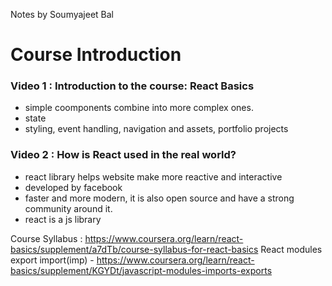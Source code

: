 Notes by Soumyajeet Bal
# Course Introduction
### Video 1 : Introduction to the course: React Basics
- simple coomponents combine into more complex ones.
- state
- styling, event handling, navigation and assets, portfolio projects

### Video 2 : How is React used in the real world?
- react library helps website make more reactive and interactive
- developed by facebook
- faster and more modern, it is also open source and have a strong community around it.
- react is a js library

Course Syllabus : https://www.coursera.org/learn/react-basics/supplement/a7dTb/course-syllabus-for-react-basics
React modules export import(imp) - https://www.coursera.org/learn/react-basics/supplement/KGYDt/javascript-modules-imports-exports
